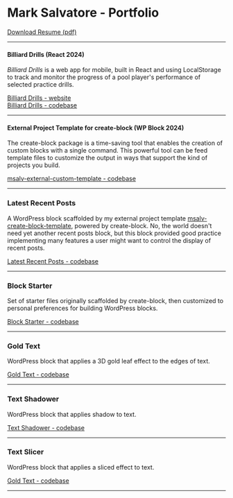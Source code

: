 # Mark Salvatore - Portfolio

[Download Resume (pdf)](Mark_Salvatore_WordPress.pdf)

---

#### Billiard Drills (React 2024)

*Billiard Drills* is a web app for mobile, built in React and using LocalStorage to track and monitor the progress of a pool player's performance of selected practice drills.

[Billiard Drills - website](http://billiard-drills.web.app)  
[Billiard Drills - codebase](https://github.com/salvatoremark/billiard-drills)

---


#### External Project Template for create-block (WP Block 2024)

The create-block package is a time-saving tool that enables the creation of custom blocks with a single command. This powerful tool can be feed template files to customize the output in ways that support the kind of projects you build.  

[msalv-external-custom-template - codebase](https://github.com/salvatoremark/msalv-create-block-template)

---

### Latest Recent Posts

A WordPress block scaffolded by my external project template [msalv-create-block-template](https://github.com/salvatoremark/msalv-create-block-template), powered by create-block. No, the world doesn't need yet another recent posts block, but this block provided good practice implementing many features a user might want to control the display of recent posts.

[Latest Recent Posts - codebase](https://github.com/salvatoremark/latest-recent-posts)

---

### Block Starter

Set of starter files originally scaffolded by create-block, then customized to personal preferences for building WordPress blocks.

[Block Starter - codebase](https://github.com/salvatoremark/block-starter)

---

### Gold Text

WordPress block that applies a 3D gold leaf effect to the edges of text.

[Gold Text - codebase](https://github.com/salvatoremark/golden-text)

---

### Text Shadower

WordPress block that applies shadow to text.

[Text Shadower - codebase](https://github.com/salvatoremark/text-shadower)

---

### Text Slicer

WordPress block that applies a sliced effect to text.

[Gold Text - codebase](https://github.com/salvatoremark/text-slicer)

---
